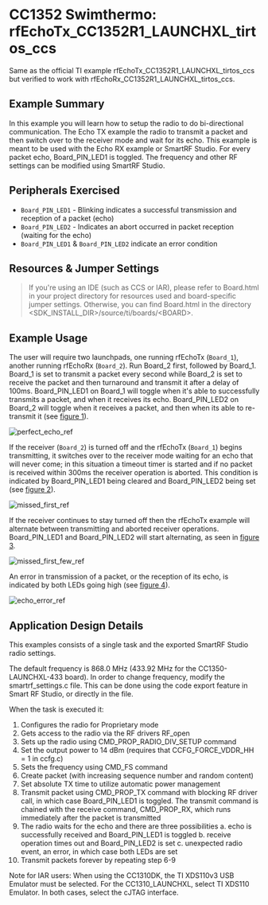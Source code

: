 # CC1352 Swimthermo: rfEchoTx_CC1352R1_LAUNCHXL_tirtos_ccs
Same as the official TI example rfEchoTx_CC1352R1_LAUNCHXL_tirtos_ccs but verified to work with rfEchoRx_CC1352R1_LAUNCHXL_tirtos_ccs.

Example Summary
---------------
In this example you will learn how to setup the radio to do bi-directional 
communication. The Echo TX example the radio to transmit a packet and then 
switch over to the receiver mode and wait for its echo. This example is meant 
to be used with the Echo RX example or SmartRF Studio. For every packet echo, 
Board_PIN_LED1 is toggled. The frequency and other RF settings can be modified 
using SmartRF Studio.

Peripherals Exercised
---------------------
* `Board_PIN_LED1` - Blinking indicates a successful transmission and reception
  of a packet (echo)
* `Board_PIN_LED2` - Indicates an abort occurred in packet reception (waiting 
  for the echo)
* `Board_PIN_LED1` & `Board_PIN_LED2` indicate an error condition

Resources & Jumper Settings
---------------------------
> If you're using an IDE (such as CCS or IAR), please refer to Board.html in 
your project directory for resources used and board-specific jumper settings. 
Otherwise, you can find Board.html in the directory 
&lt;SDK_INSTALL_DIR&gt;/source/ti/boards/&lt;BOARD&gt;.

Example Usage
-------------
The user will require two launchpads, one running rfEchoTx (`Board_1`), 
another running rfEchoRx (`Board_2`). Run Board_2 first, followed by 
Board_1. Board_1 is set to transmit a packet every second while Board_2 is 
set to receive the packet and then turnaround and transmit it after a delay of
100ms. Board_PIN_LED1 on Board_1 will toggle when it's able to successfully 
transmits a packet, and when it receives its echo. Board_PIN_LED2 on Board_2 
will toggle when it receives a packet, and then when its able to 
re-transmit it (see [figure 1]).

![perfect_echo_ref][figure 1]

If the receiver (`Board_2`) is turned off and the rfEchoTx (`Board_1`) begins 
transmitting, it switches over to the receiver mode waiting for an echo that 
will never come; in this situation a timeout timer is started and if no 
packet is received within 300ms the receiver operation is aborted. This 
condition is indicated by Board_PIN_LED1 being cleared and Board_PIN_LED2 
being set (see [figure 2]).

![missed_first_ref][figure 2]

If the receiver continues to stay turned off then the rfEchoTx example will 
alternate between transmitting and aborted receiver operations. Board_PIN_LED1
and Board_PIN_LED2 will start alternating, as seen in [figure 3].

![missed_first_few_ref][figure 3]

An error in transmission of a packet, or the reception of its echo, is 
indicated by both LEDs going high (see [figure 4]).

![echo_error_ref][figure 4]

Application Design Details
--------------------------
This examples consists of a single task and the exported SmartRF Studio radio
settings.

The default frequency is 868.0 MHz (433.92 MHz for the 
CC1350-LAUNCHXL-433 board). In order to change frequency, modify the
smartrf_settings.c file. This can be done using the code export feature in
Smart RF Studio, or directly in the file.

When the task is executed it:

1. Configures the radio for Proprietary mode
2. Gets access to the radio via the RF drivers RF_open
3. Sets up the radio using CMD_PROP_RADIO_DIV_SETUP command
4. Set the output power to 14 dBm (requires that CCFG_FORCE_VDDR_HH = 1 in ccfg.c)
5. Sets the frequency using CMD_FS command
6. Create packet (with increasing sequence number and random content)
7. Set absolute TX time to utilize automatic power management
8. Transmit packet using CMD_PROP_TX command with blocking RF driver call, in
   which case Board_PIN_LED1 is toggled. The transmit command is chained with 
   the receive command, CMD_PROP_RX, which runs immediately after the packet 
   is transmitted
9. The radio waits for the echo and there are three possibilities
   a. echo is successfully received and Board_PIN_LED1 is toggled
   b. receive operation times out and Board_PIN_LED2 is set
   c. unexpected radio event, an error, in which case both LEDs are set
10. Transmit packets forever by repeating step 6-9

Note for IAR users: When using the CC1310DK, the TI XDS110v3 USB Emulator must
be selected. For the CC1310_LAUNCHXL, select TI XDS110 Emulator. In both cases,
select the cJTAG interface.


[figure 1]:rfEcho_PerfectEcho.png "Perfect Echo"
[figure 2]:rfEcho_MissedFirstPacket.png "Missed First Packet"
[figure 3]:rfEcho_MissingFirstCouplePackets.png "Missing First Couple of Packets"
[figure 4]:rfEcho_ErrorTxRx.png "Echo Error"